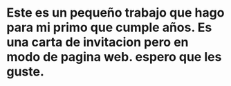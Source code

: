 # Este es un pequeño trabajo que hago para mi primo que cumple años. Es una carta de invitacion pero en modo de pagina web. espero que les guste.
